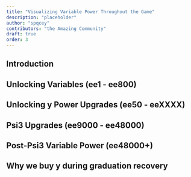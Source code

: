 ```yaml
---
title: "Visualizing Variable Power Throughout the Game"
description: "placeholder"
author: "spqcey"
contributors: "the Amazing Community"
draft: true
order: 3
---
```


## Introduction

## Unlocking Variables (ee1 - ee800)

## Unlocking y Power Upgrades (ee50 - eeXXXX)

## Psi3 Upgrades (ee9000 - ee48000)

## Post-Psi3 Variable Power (ee48000+)

## Why we buy y during graduation recovery
